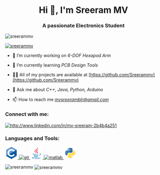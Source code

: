 <h1 align="center">Hi 👋, I'm Sreeram MV</h1>
<h3 align="center">A passionate Electronics Student</h3>

<p align="left"> <img src="https://komarev.com/ghpvc/?username=sreerammv&label=Profile%20views&color=0e75b6&style=flat" alt="sreerammv" /> </p>

<p align="left"> <a href="https://github.com/ryo-ma/github-profile-trophy"><img src="https://github-profile-trophy.vercel.app/?username=sreerammv" alt="sreerammv" /></a> </p>

- 🔭 I’m currently working on *6-DOF Hexapod Arm*

- 🌱 I’m currently learning *PCB Design Tools*

- 👨‍💻 All of my projects are available at [https://github.com/Sreerammv](https://github.com/Sreerammv)

- 💬 Ask me about *C++, Java, Python, Arduino*

- 📫 How to reach me *mvsreeramblr@gmail.com*

<h3 align="left">Connect with me:</h3>
<p align="left">
<a href="https://linkedin.com/in/http://www.linkedin.com/in/mv-sreeram-2b4b4a251" target="blank"><img align="center" src="https://raw.githubusercontent.com/rahuldkjain/github-profile-readme-generator/master/src/images/icons/Social/linked-in-alt.svg" alt="http://www.linkedin.com/in/mv-sreeram-2b4b4a251" height="30" width="40" /></a>
</p>

<h3 align="left">Languages and Tools:</h3>
<p align="left"> <a href="https://www.cprogramming.com/" target="_blank" rel="noreferrer"> <img src="https://raw.githubusercontent.com/devicons/devicon/master/icons/c/c-original.svg" alt="c" width="40" height="40"/> </a> <a href="https://git-scm.com/" target="_blank" rel="noreferrer"> <img src="https://www.vectorlogo.zone/logos/git-scm/git-scm-icon.svg" alt="git" width="40" height="40"/> </a> <a href="https://www.java.com" target="_blank" rel="noreferrer"> <img src="https://raw.githubusercontent.com/devicons/devicon/master/icons/java/java-original.svg" alt="java" width="40" height="40"/> </a> <a href="https://www.mathworks.com/" target="_blank" rel="noreferrer"> <img src="https://upload.wikimedia.org/wikipedia/commons/2/21/Matlab_Logo.png" alt="matlab" width="40" height="40"/> </a> <a href="https://www.python.org" target="_blank" rel="noreferrer"> <img src="https://raw.githubusercontent.com/devicons/devicon/master/icons/python/python-original.svg" alt="python" width="40" height="40"/> </a> </p>

<p><img align="left" src="https://github-readme-stats.vercel.app/api/top-langs?username=sreerammv&show_icons=true&locale=en&layout=compact" alt="sreerammv" /></p>

<p>&nbsp;<img align="center" src="https://github-readme-stats.vercel.app/api?username=sreerammv&show_icons=true&locale=en" alt="sreerammv" /></p>
